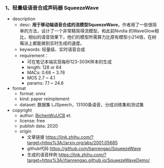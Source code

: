 ### 1、轻量级语音合成声码器 SqueezeWave

- description
    - desc: **用于移动端语音合成的流模型SqueezeWave**。作者用了一些很简单的方法，设计了一个非常精简得流模型。和此前Nvidia 的WaveGlow相比，相似的语音效果下，他们的模型所需算力比原有模型小214倍，在树莓派上都能做到实时生成的速度。
    - keywords: 轻量级、实时语音合成
    - requirement：
        - 可在笔记本端实现每秒123-303K样本的生成
        - length: 128 or 64
        - MACs: 0.68 ~ 3.78
        - MOS 2.7 ~ 4.1
        - params: 7.1 ~ 24.6
- format
    - format: onnx
    - kind: paper reimplement
    - dataset: 数据集 LJSpeech，13100条语音，分成训练集和测试集
- copyright
    - author: [BichenWuUCB](https://github.com/BichenWuUCB) et.
    - license: free
    - publish data: 2020
    - origin
        - 文章链接 https://link.zhihu.com/?target=https%3A//arxiv.org/abs/2001.05685
        - github代码 https://github.com/tianrengao/SqueezeWave
        - 生成的语音样例 https://link.zhihu.com/?target=https%3A//tianrengao.github.io/SqueezeWaveDemo/

